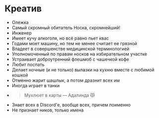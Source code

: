 # Креатив

* Олежка
* Самый скромный обитатель Носка, скромнейший!
* Инженер
* Имеет кучу алкоголя, но всё равно пьет квас
* Годами моет машину, но тем не менее считает ее грязной
* Владеет в совершенстве медицинской терминологией
* Уполномоченный по правам носков на избирательном участке
* Устраивает доброутренний флешмоб с чашечкой кофе
* Любит поспать
* Делает ночные (и не только) вылазки на кухню вместе с любимой кошкой
* Отменно жарит шашлык, а потом дразнит всех им
* Иногда играет в танки
* > Мухлюет в карты
  > — Адалинда 😾
* Знает всех в Discord'е, вообще всех, причем поименно
* Не признает ников, только имена
